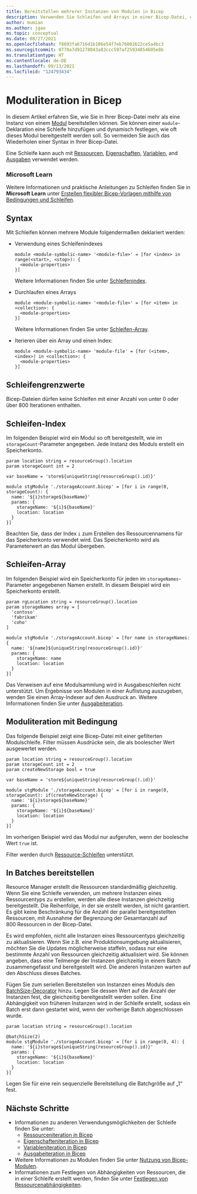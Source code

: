 ```yaml
---
title: Bereitstellen mehrerer Instanzen von Modulen in Bicep
description: Verwenden Sie Schleifen und Arrays in einer Bicep-Datei, um mehrere Instanzen von Modulen bereitzustellen.
author: mumian
ms.author: jgao
ms.topic: conceptual
ms.date: 08/27/2021
ms.openlocfilehash: f8893fa6716d1b106e54f7eb76002622ce5a4bc3
ms.sourcegitcommit: 0770a7d91278043a83ccc597af25934854605e8b
ms.translationtype: HT
ms.contentlocale: de-DE
ms.lasthandoff: 09/13/2021
ms.locfileid: "124793434"
---
```

# <a name="module-iteration-in-bicep"></a>Moduliteration in Bicep

In diesem Artikel erfahren Sie, wie Sie in Ihrer Bicep-Datei mehr als eine Instanz von einem [Modul](modules.md) bereitstellen können. Sie können einer `module`-Deklaration eine Schleife hinzufügen und dynamisch festlegen, wie oft dieses Modul bereitgestellt werden soll. So vermeiden Sie auch das Wiederholen einer Syntax in Ihrer Bicep-Datei.

Eine Schleife kann auch mit [Ressourcen](loop-resources.md), [Eigenschaften](loop-properties.md), [Variablen](loop-variables.md), and [Ausgaben](loop-outputs.md) verwendet werden.

### <a name="microsoft-learn"></a>Microsoft Learn

Weitere Informationen und praktische Anleitungen zu Schleifen finden Sie in **Microsoft Learn** unter [Erstellen flexibler Bicep-Vorlagen mithilfe von Bedingungen und Schleifen](/learn/modules/build-flexible-bicep-templates-conditions-loops/).

## <a name="syntax"></a>Syntax

Mit Schleifen können mehrere Module folgendermaßen deklariert werden:

- Verwendung eines Schleifenindexes

  ```bicep
  module <module-symbolic-name> '<module-file>' = [for <index> in range(<start>, <stop>): {
    <module-properties>
  }]
  ```

  Weitere Informationen finden Sie unter [Schleifenindex](#loop-index).

- Durchlaufen eines Arrays

  ```bicep
  module <module-symbolic-name> '<module-file>' = [for <item> in <collection>: {
    <module-properties>
  }]
  ```

  Weitere Informationen finden Sie unter [Schleifen-Array](#loop-array).

- Iterieren über ein Array und einen Index:

  ```bicep
  module <module-symbolic-name> 'module-file' = [for (<item>, <index>) in <collection>: {
    <module-properties>
  }]
  ```

## <a name="loop-limits"></a>Schleifengrenzwerte

Bicep-Dateien dürfen keine Schleifen mit einer Anzahl von unter 0 oder über 800 Iterationen enthalten.

## <a name="loop-index"></a>Schleifen-Index

Im folgenden Beispiel wird ein Modul so oft bereitgestellt, wie im `storageCount`-Parameter angegeben. Jede Instanz des Moduls erstellt ein Speicherkonto.

```bicep
param location string = resourceGroup().location
param storageCount int = 2

var baseName = 'store${uniqueString(resourceGroup().id)}'

module stgModule './storageAccount.bicep' = [for i in range(0, storageCount): {
  name: '${i}storage${baseName}'
  params: {
    storageName: '${i}${baseName}'
    location: location
  }
}]
```

Beachten Sie, dass der Index `i` zum Erstellen des Ressourcennamens für das Speicherkonto verwendet wird. Das Speicherkonto wird als Parameterwert an das Modul übergeben.

## <a name="loop-array"></a>Schleifen-Array

Im folgenden Beispiel wird ein Speicherkonto für jeden im `storageNames`-Parameter angegebenen Namen erstellt. In diesem Beispiel wird ein Speicherkonto erstellt.

```bicep
param rgLocation string = resourceGroup().location
param storageNames array = [
  'contoso'
  'fabrikam'
  'coho'
]

module stgModule './storageAccount.bicep' = [for name in storageNames: {
  name: '${name}${uniqueString(resourceGroup().id)}'
  params: {
    storageName: name
    location: location
  }
}]

```

Das Verweisen auf eine Modulsammlung wird in Ausgabeschleifen nicht unterstützt. Um Ergebnisse von Modulen in einer Auflistung auszugeben, wenden Sie einen Array-Indexer auf den Ausdruck an. Weitere Informationen finden Sie unter [Ausgabeiteration](loop-outputs.md).

## <a name="module-iteration-with-condition"></a>Moduliteration mit Bedingung

Das folgende Beispiel zeigt eine Bicep-Datei mit einer gefilterten Modulschleife. Filter müssen Ausdrücke sein, die als boolescher Wert ausgewertet werden.

```bicep
param location string = resourceGroup().location
param storageCount int = 2
param createNewStorage bool = true

var baseName = 'store${uniqueString(resourceGroup().id)}'

module stgModule './storageAccount.bicep' = [for i in range(0, storageCount): if(createNewStorage) {
  name: '${i}storage${baseName}'
  params: {
    storageName: '${i}${baseName}'
    location: location
  }
}]
```

Im vorherigen Beispiel wird das Modul nur aufgerufen, wenn der boolesche Wert `true` ist.

Filter werden durch [Ressource-Schleifen](loop-resources.md) unterstützt.

## <a name="deploy-in-batches"></a>In Batches bereitstellen

Resource Manager erstellt die Ressourcen standardmäßig gleichzeitig. Wenn Sie eine Schleife verwenden, um mehrere Instanzen eines Ressourcentyps zu erstellen, werden alle diese Instanzen gleichzeitig bereitgestellt. Die Reihenfolge, in der sie erstellt werden, ist nicht garantiert. Es gibt keine Beschränkung für die Anzahl der parallel bereitgestellten Ressourcen, mit Ausnahme der Begrenzung der Gesamtanzahl auf 800 Ressourcen in der Bicep-Datei.

Es wird empfohlen, nicht alle Instanzen eines Ressourcentyps gleichzeitig zu aktualisieren. Wenn Sie z.B. eine Produktionsumgebung aktualisieren, möchten Sie die Updates möglicherweise staffeln, sodass nur eine bestimmte Anzahl von Ressourcen gleichzeitig aktualisiert wird. Sie können angeben, dass eine Teilmenge der Instanzen gleichzeitig in einem Batch zusammengefasst und bereitgestellt wird. Die anderen Instanzen warten auf den Abschluss dieses Batches.

Fügen Sie zum seriellen Bereitstellen von Instanzen eines Moduls den [BatchSize-Decorator](./file.md#resource-and-module-decorators) hinzu. Legen Sie dessen Wert auf die Anzahl der Instanzen fest, die gleichzeitig bereitgestellt werden sollen. Eine Abhängigkeit von früheren Instanzen wird in der Schleife erstellt, sodass ein Batch erst dann gestartet wird, wenn der vorherige Batch abgeschlossen wurde.

```bicep
param location string = resourceGroup().location

@batchSize(2)
module stgModule './storageAccount.bicep' = [for i in range(0, 4): {
  name: '${i}storage${uniqueString(resourceGroup().id)}'
  params: {
    storageName: '${i}${baseName}'
    location: location
  }
}]
```

Legen Sie für eine rein sequenzielle Bereitstellung die Batchgröße auf „1“ fest.

## <a name="next-steps"></a>Nächste Schritte

- Informationen zu anderen Verwendungsmöglichkeiten der Schleife finden Sie unter:
  - [Ressourceniteration in Bicep](loop-resources.md)
  - [Eigenschafteniteration in Bicep](loop-properties.md)
  - [Variableniteration in Bicep](loop-variables.md)
  - [Ausgabeiteration in Bicep](loop-outputs.md)
- Weitere Informationen zu Modulen finden Sie unter [Nutzung von Bicep-Modulen](modules.md).
- Informationen zum Festlegen von Abhängigkeiten von Ressourcen, die in einer Schleife erstellt werden, finden Sie unter [Festlegen von Ressourcenabhängigkeiten](./resource-declaration.md#set-resource-dependencies).
